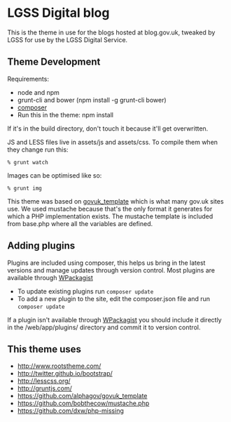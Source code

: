 # LGSS Digital blog

This is the theme in use for the blogs hosted at blog.gov.uk, tweaked by LGSS for use by the LGSS Digital Service.

## Theme Development

Requirements:

* node and npm
* grunt-cli and bower (npm install -g grunt-cli bower)
* [composer](https://getcomposer.org/)
* Run this in the theme: npm install

If it's in the build directory, don't touch it because it'll get overwritten.

JS and LESS files live in assets/js and assets/css. To compile them when they change run this:

    % grunt watch

Images can be optimised like so:

    % grunt img

This theme was based on [govuk_template](https://github.com/alphagov/govuk_template) which is what many gov.uk sites use. We used mustache because that's the only format it generates for which a PHP implementation exists. The mustache template is included from base.php where all the variables are defined.

## Adding plugins

Plugins are included using composer, this helps us bring in the latest versions and manage updates through version control. Most plugins are available through [WPackagist](https://wpackagist.org/)

* To update existing plugins run `composer update`
* To add a new plugin to the site, edit the composer.json file and run `composer update`

If a plugin isn't available through [WPackagist](https://wpackagist.org/) you should include it directly in the /web/app/plugins/ directory and commit it to version control.

## This theme uses

* http://www.rootstheme.com/
* http://twitter.github.io/bootstrap/
* http://lesscss.org/
* http://gruntjs.com/
* https://github.com/alphagov/govuk_template
* https://github.com/bobthecow/mustache.php
* https://github.com/dxw/php-missing
